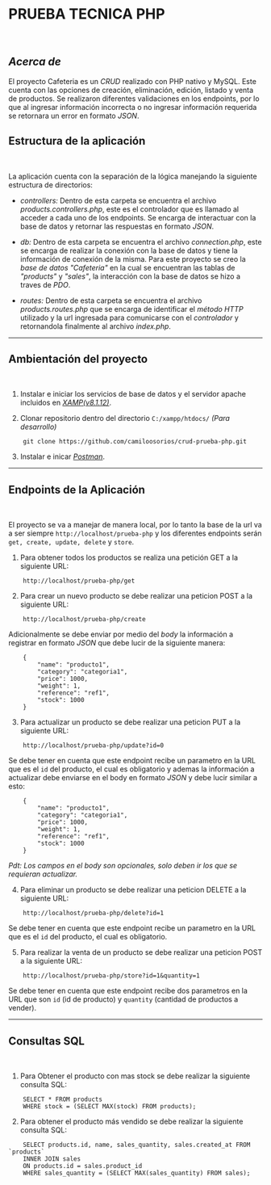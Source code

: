 # PRUEBA TECNICA PHP

<br>

## _Acerca de_

El proyecto Cafeteria es un _CRUD_ realizado con PHP nativo y MySQL. Este cuenta con las opciones de creación, eliminación, edición, listado y venta de productos. Se realizaron diferentes validaciones en los endpoints, por lo que al ingresar información incorrecta o no ingresar información requerida se retornara un error en formato _JSON_.

## Estructura de la aplicación

<br>

La aplicación cuenta con la separación de la lógica manejando la siguiente estructura de directorios:

- _controllers:_ Dentro de esta carpeta se encuentra el archivo _*products.controllers.php*_, este es el controlador que es llamado al acceder a cada uno de los endpoints. Se encarga de interactuar con la base de datos y retornar las respuestas en formato _JSON_.

- _db:_ Dentro de esta carpeta se encuentra el archivo _*connection.php*_, este se encarga de realizar la conexión con la base de datos y tiene la información de conexión de la misma. Para este proyecto se creo la _base de datos_ _"Cafeteria"_ en la cual se encuentran las tablas de _"products"_ y _"sales"_, la interacción con la base de datos se hizo a traves de _*PDO*_.

- _routes:_ Dentro de esta carpeta se encuentra el archivo _*products.routes.php*_ que se encarga de identificar el _método HTTP_ utilizado y la url ingresada para comunicarse con el _controlador_ y retornandola finalmente al archivo _*index.php*_.

---

## Ambientación del proyecto

<br>

1. Instalar e iniciar los servicios de base de datos y el servidor apache incluidos en [_XAMP(v8.1.12)_](https://www.apachefriends.org/es/download.html).

2. Clonar repositorio dentro del directorio `C:/xampp/htdocs/` _(Para desarrollo)_

```
    git clone https://github.com/camiloosorios/crud-prueba-php.git
```

3. Instalar e inicar [_Postman_](https://www.postman.com/downloads/).

---

## Endpoints de la Aplicación

<br>

El proyecto se va a manejar de manera local, por lo tanto la base de la url va a ser siempre `http://localhost/prueba-php` y los diferentes endpoints serán `get, create, update, delete` y `store`.

1. Para obtener todos los productos se realiza una petición GET a la siguiente URL:

```
    http://localhost/prueba-php/get
```

2. Para crear un nuevo producto se debe realizar una peticion POST a la siguiente URL:

```
    http://localhost/prueba-php/create
```

Adicionalmente se debe enviar por medio del _body_ la información a registrar en formato _JSON_ que debe lucir de la siguiente manera:

```
    {
        "name": "producto1",
        "category": "categoria1",
        "price": 1000,
        "weight": 1,
        "reference": "ref1",
        "stock": 1000
    }
```

3. Para actualizar un producto se debe realizar una peticion PUT a la siguiente URL:

```
    http://localhost/prueba-php/update?id=0
```

Se debe tener en cuenta que este endpoint recibe un parametro en la URL que es el `id` del producto, el cual es obligatorio y ademas la información a actualizar debe enviarse en el body en formato _JSON_ y debe lucir similar a esto:

```
    {
        "name": "producto1",
        "category": "categoria1",
        "price": 1000,
        "weight": 1,
        "reference": "ref1",
        "stock": 1000
    }
```

_Pdt: Los campos en el body son opcionales, solo deben ir los que se requieran actualizar._

4. Para eliminar un producto se debe realizar una peticion DELETE a la siguiente URL:

```
    http://localhost/prueba-php/delete?id=1
```

Se debe tener en cuenta que este endpoint recibe un parametro en la URL que es el `id` del producto, el cual es obligatorio.

5. Para realizar la venta de un producto se debe realizar una peticion POST a la siguiente URL:

```
    http://localhost/prueba-php/store?id=1&quantity=1
```

Se debe tener en cuenta que este endpoint recibe dos parametros en la URL que son `id` (id de producto) y `quantity` (cantidad de productos a vender).

---

## Consultas SQL

<br>

1. Para Obtener el producto con mas stock se debe realizar la siguiente consulta SQL:

```
    SELECT * FROM products
    WHERE stock = (SELECT MAX(stock) FROM products);
```

2. Para obtener el producto más vendido se debe realizar la siguiente consulta SQL:

```
    SELECT products.id, name, sales_quantity, sales.created_at FROM `products`
    INNER JOIN sales
    ON products.id = sales.product_id
    WHERE sales_quantity = (SELECT MAX(sales_quantity) FROM sales);
```
